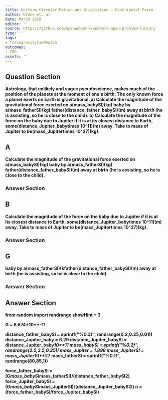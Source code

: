 ```yaml
---
title: Uniform Circular Motion and Gravitation - Centripetal Force
author: Urone et. al
date: March 2018
editor: ''
source: https://github.com/openwebwork/webwork-open-problem-library
type: ''
tags:
- forcegravitylawNewton
outcomes:
- TBD
assets: ''
---
```


## Question Section 

<b>
Astrology, that unlikely and vague pseudoscience, makes much of the position of the planets at the moment of one's birth. The only known force a planet exerts on Earth is gravitational.
a) Calculate the magnitude of the gravitational force exerted on a(mass_babySI)(kg) baby by a(mass_fatherSI)(kg) father(distance_father_babySI)(m) away at birth (he is assisting, so he is close to the child).
b) Calculate the magnitude of the force on the baby due to Jupiter if it is at its closest distance to Earth, some(distance_Jupiter_babytimes 10^11)(m) away. Take to mass of Jupiter to be(mass_Jupitertimes 10^27)(kg).

## A
Calculate the magnitude of the gravitational force exerted on a(mass_babySI)(kg) baby by a(mass_fatherSI)(kg) father(distance_father_babySI)(m) away at birth (he is assisting, so he is close to the child).
### Answer Section
## B
Calculate the magnitude of the force on the baby due to Jupiter if it is at its closest distance to Earth, some(distance_Jupiter_babytimes 10^11)(m) away. Take to mass of Jupiter to be(mass_Jupitertimes 10^27)(kg).
### Answer Section
## G
baby by a(mass_fatherSI)(kfather(distance_father_babySI)(m) away at birth (he is assisting, so he is close to the child).
### Answer Section


## Answer Section

from random import randrange
showHint = 3

G = 6.674*10**-11

distance_father_babySI = sprintf("%0.3f", randrange(0.2,0.25,0.01))
distance_Jupiter_baby = 6.29
distance_Jupiter_babySI = distance_Jupiter_baby*10**11
mass_babySI = sprintf("%0.2f", randrange(2.5,3.5,0.25))
mass_Jupiter  = 1.898
mass_JupiterSI = mass_Jupiter*10**27
mass_fatherSI = sprintf("%0.1f", randrange(80,85,1))

force_father_babySI = (G*mass_babySI*mass_fatherSI)/(distance_father_babySI**2)
force_Jupiter_babySI = (G*mass_babySI*mass_JupiterSI)/(distance_Jupiter_babySI**2)
n = (force_father_babySI/force_Jupiter_babySI)